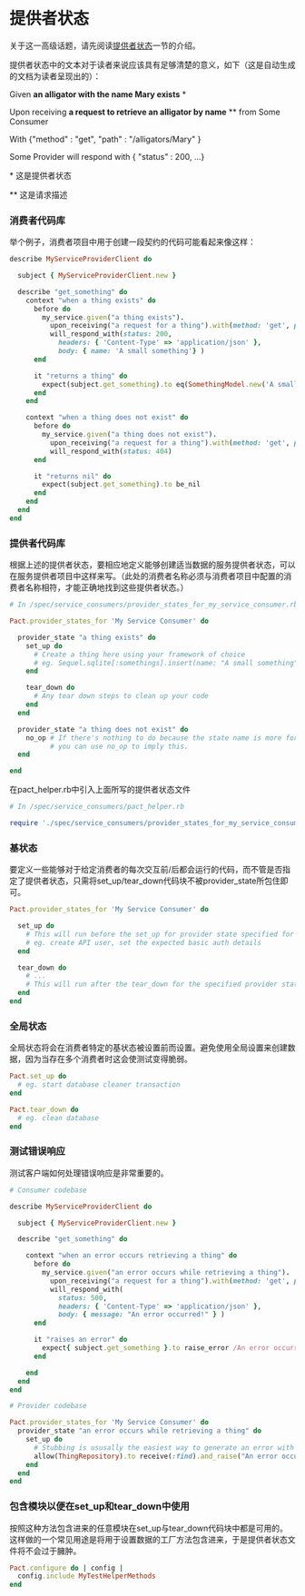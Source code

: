 # 提供者状态

关于这一高级话题，请先阅读[提供者状态](../provider_states.md)一节的介绍。

提供者状态中的文本对于读者来说应该具有足够清楚的意义，如下（这是自动生成的文档为读者呈现出的）：


Given **an alligator with the name Mary exists** \*

Upon receiving **a request to retrieve an alligator by name** \*\* from Some Consumer

With {"method" : "get", "path" : "/alligators/Mary" }

Some Provider will respond with { "status" : 200, ...}

\* 这是提供者状态

\*\* 这是请求描述

### 消费者代码库

举个例子，消费者项目中用于创建一段契约的代码可能看起来像这样：

```ruby
describe MyServiceProviderClient do

  subject { MyServiceProviderClient.new }

  describe "get_something" do
    context "when a thing exists" do
      before do
        my_service.given("a thing exists").
          upon_receiving("a request for a thing").with(method: 'get', path: '/thing').
          will_respond_with(status: 200,
            headers: { 'Content-Type' => 'application/json' },
            body: { name: 'A small something'} )
      end

      it "returns a thing" do
        expect(subject.get_something).to eq(SomethingModel.new('A small something'))
      end
    end

    context "when a thing does not exist" do
      before do
        my_service.given("a thing does not exist").
          upon_receiving("a request for a thing").with(method: 'get', path: '/thing').
          will_respond_with(status: 404)
      end

      it "returns nil" do
        expect(subject.get_something).to be_nil
      end
    end
  end
end
```

### 提供者代码库

根据上述的提供者状态，要相应地定义能够创建适当数据的服务提供者状态，可以在服务提供者项目中这样来写。（此处的消费者名称必须与消费者项目中配置的消费者名称相符，才能正确地找到这些提供者状态。）

```ruby
# In /spec/service_consumers/provider_states_for_my_service_consumer.rb

Pact.provider_states_for 'My Service Consumer' do

  provider_state "a thing exists" do
    set_up do
      # Create a thing here using your framework of choice
      # eg. Sequel.sqlite[:somethings].insert(name: "A small something")
    end

    tear_down do
      # Any tear down steps to clean up your code
    end
  end

  provider_state "a thing does not exist" do
    no_op # If there's nothing to do because the state name is more for documentation purposes,
          # you can use no_op to imply this.
  end

end
```
在pact_helper.rb中引入上面所写的提供者状态文件

```ruby
# In /spec/service_consumers/pact_helper.rb

require './spec/service_consumers/provider_states_for_my_service_consumer.rb'
```

### 基状态

要定义一些能够对于给定消费者的每次交互前/后都会运行的代码，而不管是否指定了提供者状态，只需将set_up/tear_down代码块不被provider_state所包住即可。

```ruby
Pact.provider_states_for 'My Service Consumer' do

  set_up do
    # This will run before the set_up for provider state specified for the interaction.
    # eg. create API user, set the expected basic auth details
  end

  tear_down do
    # ...
    # This will run after the tear_down for the specified provider state.
  end
end
```

### 全局状态

全局状态将会在消费者特定的基状态被设置前而设置。避免使用全局设置来创建数据，因为当存在多个消费者时这会使测试变得脆弱。

```ruby
Pact.set_up do
  # eg. start database cleaner transaction
end

Pact.tear_down do
  # eg. clean database
end
```

### 测试错误响应

测试客户端如何处理错误响应是非常重要的。

```ruby
# Consumer codebase

describe MyServiceProviderClient do

  subject { MyServiceProviderClient.new }

  describe "get_something" do

    context "when an error occurs retrieving a thing" do
      before do
        my_service.given("an error occurs while retrieving a thing").
          upon_receiving("a request for a thing").with(method: 'get', path: '/thing').
          will_respond_with(
            status: 500,
            headers: { 'Content-Type' => 'application/json' },
            body: { message: "An error occurred!" } )
      end

      it "raises an error" do
        expect{ subject.get_something }.to raise_error /An error occurred!/
      end

    end
  end
end
```

```ruby
# Provider codebase

Pact.provider_states_for 'My Service Consumer' do
  provider_state "an error occurs while retrieving a thing" do
    set_up do
      # Stubbing is ususally the easiest way to generate an error with predictable error text.
      allow(ThingRepository).to receive(:find).and_raise("An error occurred!")
    end
  end
end
```

### 包含模块以便在set_up和tear_down中使用

按照这种方法包含进来的任意模块在set_up与tear_down代码块中都是可用的。 这样做的一个常见用途是将用于设置数据的工厂方法包含进来，于是提供者状态文件将不会过于臃肿。

```ruby
Pact.configure do | config |
  config.include MyTestHelperMethods
end
```
